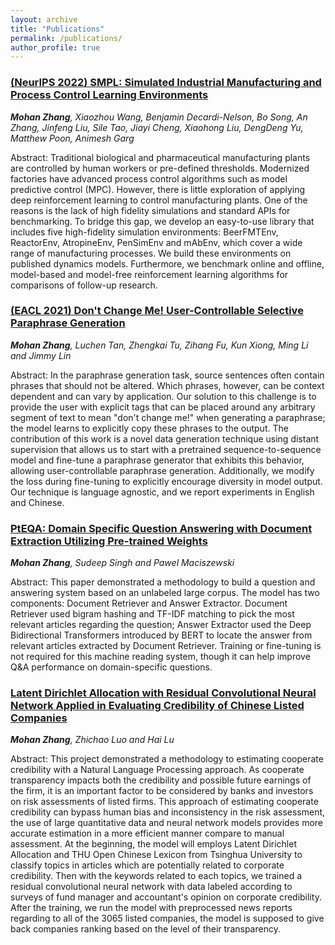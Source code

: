 ```yaml
---
layout: archive
title: "Publications"
permalink: /publications/
author_profile: true
---
```


<!-- {% if author.googlescholar %}
  You can also find my articles on <u><a href="{{author.googlescholar}}">my Google Scholar profile</a>.</u>
{% endif %}

{% include base_path %}

{% for post in site.publications reversed %}
  {% include archive-single.html %}
{% endfor %} -->

### [(NeurIPS 2022) SMPL: Simulated Industrial Manufacturing and Process Control Learning Environments](https://openreview.net/forum?id=TscdNx8udf5)
***Mohan Zhang**, Xiaozhou Wang, Benjamin Decardi-Nelson, Bo Song, An Zhang, Jinfeng Liu, Sile Tao, Jiayi Cheng, Xiaohong Liu, DengDeng Yu, Matthew Poon, Animesh Garg* <br/>
<!-- #### At the University of Toronto and Quartic.ai -->
Abstract: Traditional biological and pharmaceutical manufacturing plants are controlled by human workers or pre-defined thresholds. Modernized factories have advanced process control algorithms such as model predictive control (MPC). However, there is little exploration of applying deep reinforcement learning to control manufacturing plants. One of the reasons is the lack of high fidelity simulations and standard APIs for benchmarking. To bridge this gap, we develop an easy-to-use library that includes five high-fidelity simulation environments: BeerFMTEnv, ReactorEnv, AtropineEnv, PenSimEnv and mAbEnv, which cover a wide range of manufacturing processes. We build these environments on published dynamics models. Furthermore, we benchmark online and offline, model-based and model-free reinforcement learning algorithms for comparisons of follow-up research.


### [(EACL 2021) Don't Change Me! User-Controllable Selective Paraphrase Generation](https://www.aclweb.org/anthology/2021.eacl-main.307/)
***Mohan Zhang**, Luchen Tan, Zhengkai Tu, Zihang Fu, Kun Xiong, Ming Li and Jimmy Lin* <br/>
<!-- #### At the University of Toronto and RSVP.ai -->
Abstract: In the paraphrase generation task, source sentences often contain phrases that should not be altered. Which phrases, however, can be context dependent and can vary by application. Our solution to this challenge is to provide the user with explicit tags that can be placed around any arbitrary segment of text to mean "don't change me!" when generating a paraphrase; the model learns to explicitly copy these phrases to the output. The contribution of this work is a novel data generation technique using distant supervision that allows us to start with a pretrained sequence-to-sequence model and fine-tune a paraphrase generator that exhibits this behavior, allowing user-controllable paraphrase generation. Additionally, we modify the loss during fine-tuning to explicitly encourage diversity in model output. Our technique is language agnostic, and we report experiments in English and Chinese.

### [PtEQA: Domain Specific Question Answering with Document Extraction Utilizing Pre-trained Weights](https://github.com/Mohan-Zhang-u/MyQA/blob/master/PtEQA__Domain_Specific_Question_Answering_with_Document_Extraction_Utilizing_Pre_trained_Weights_LREC.pdf)
***Mohan Zhang**, Sudeep Singh and Pawel Maciszewski* <br/>
<!-- #### At the University of Toronto and Exxon Mobil -->
Abstract: This paper demonstrated a methodology to build a question and answering system based on an unlabeled large corpus. The model has two components: Document Retriever and Answer Extractor. Document Retriever used bigram hashing and TF-IDF matching to pick the most relevant articles regarding the question; Answer Extractor used the Deep Bidirectional Transformers introduced by BERT to locate the answer from relevant articles extracted by Document Retriever. Training or fine-tuning is not required for this machine reading system, though it can help improve Q\&A performance on domain-specific questions.

### [Latent Dirichlet Allocation with Residual Convolutional Neural Network Applied in Evaluating Credibility of Chinese Listed Companies](https://scholar.google.ca/scholar?hl=en&as_sdt=0%2C5&q=Latent+Dirichlet+Allocation+with+Residual+Convolutional+Neural+Network+Applied+in+Evaluating+Credibility+of+Chinese+Listed+Companies)
***Mohan Zhang**, Zhichao Luo and Hai Lu* <br/>
<!-- #### At the University of Toronto -->
Abstract: This project demonstrated a methodology to estimating cooperate credibility with a Natural Language Processing approach. As cooperate transparency impacts both the credibility and possible future earnings of the firm, it is an important factor to be considered by banks and investors on risk assessments of listed firms. This approach of estimating cooperate credibility can bypass human bias and inconsistency in the risk assessment, the use of large quantitative data and neural network models provides more accurate estimation in a more efficient manner compare to manual assessment. At the beginning, the model will employs Latent Dirichlet Allocation and THU Open Chinese Lexicon from Tsinghua University to classify topics in articles which are potentially related to corporate credibility. Then with the keywords related to each topics, we trained a residual convolutional neural network with data labeled according to surveys of fund manager and accountant's opinion on corporate credibility. After the training, we run the model with preprocessed news reports regarding to all of the 3065 listed companies, the model is supposed to give back companies ranking based on the level of their transparency.

